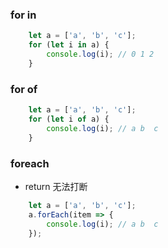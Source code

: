 ### for in
```js
    let a = ['a', 'b', 'c'];
    for (let i in a) {
        console.log(i); // 0 1 2
    }
```

### for of
```js
    let a = ['a', 'b', 'c'];
    for (let i of a) {
        console.log(i); // a b  c
    }
```
### foreach
- return 无法打断
```js
    let a = ['a', 'b', 'c'];
    a.forEach(item => {
        console.log(i); // a b  c
    });
```
